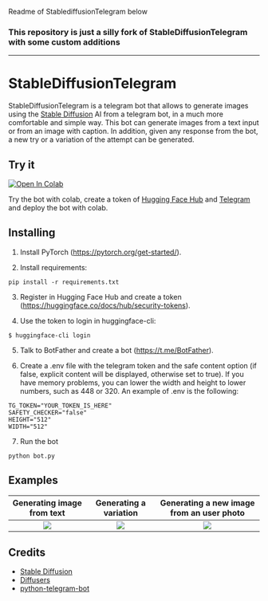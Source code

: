 Readme of StablediffusionTelegram below


### This repository is just a silly fork of StableDiffusionTelegram with some custom additions


************************************************************************


# StableDiffusionTelegram
StableDiffusionTelegram is a telegram bot that allows to generate images using the [Stable Diffusion](https://github.com/CompVis/stable-diffusion) AI from a telegram bot, in a much more comfortable and simple way. This bot can generate images from a text input or from an image with caption. In addition, given any response from the bot, a new try or a variation of the attempt can be generated.


## Try it
[![Open In Colab](https://colab.research.google.com/assets/colab-badge.svg)](https://colab.research.google.com/drive/11HvpaEJudoY5-KYU3GBWYjAMWoe2a21u)

Try the bot with colab, create a token of [Hugging Face Hub](https://huggingface.co/docs/hub/security-tokens) and [Telegram](https://t.me/BotFather) and deploy the bot with colab.

## Installing
1. Install PyTorch (https://pytorch.org/get-started/).

2. Install requirements:
  ```
  pip install -r requirements.txt
  ```
  
3. Register in Hugging Face Hub and create a token (https://huggingface.co/docs/hub/security-tokens).

4. Use the token to login in huggingface-cli:
  ```
  $ huggingface-cli login
  ```
  
5. Talk to BotFather and create a bot (https://t.me/BotFather).

6. Create a .env file with the telegram token and the safe content option (if false, explicit content will be displayed, otherwise set to true). If you have memory problems, you can lower the width and height to lower numbers, such as 448 or 320. An example of .env is the following:
  ```
  TG_TOKEN="YOUR_TOKEN_IS_HERE"
  SAFETY_CHECKER="false"
  HEIGHT="512"
  WIDTH="512"
  ```
  
7. Run the bot
  ```
  python bot.py
  ```


## Examples
Generating image from text |  Generating a variation   |  Generating a new image from an user photo
:-------------------------:|:-------------------------:|:-------------------------:
![](assets/example1.jpg)   |  ![](assets/example2.jpg) |  ![](assets/example3.jpg)


## Credits

* [Stable Diffusion](https://github.com/CompVis/stable-diffusion)
* [Diffusers](https://github.com/huggingface/diffusers)
* [python-telegram-bot](https://github.com/python-telegram-bot/python-telegram-bot)
